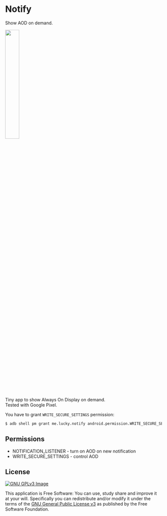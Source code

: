 # Notify

Show AOD on demand.

<!-- [<img -->
<!--      src="https://fdroid.gitlab.io/artwork/badge/get-it-on.png" -->
<!--      alt="Get it on F-Droid" -->
<!--      height="80">](https://f-droid.org/packages/me.lucky.notify/) -->
<!-- [<img -->
<!--       src="https://play.google.com/intl/en_us/badges/images/generic/en-play-badge.png" -->
<!--       alt="Get it on Google Play" -->
<!--       height="80">](https://play.google.com/store/apps/details?id=me.lucky.notify) -->

<img
     src="https://raw.githubusercontent.com/x13a/Notify/main/fastlane/metadata/android/en-US/images/phoneScreenshots/1.png"
     width="30%"
     height="30%">

Tiny app to show Always On Display on demand.  
Tested with Google Pixel.

You have to grant `WRITE_SECURE_SETTINGS` permission:
```sh
$ adb shell pm grant me.lucky.notify android.permission.WRITE_SECURE_SETTINGS
```

## Permissions

* NOTIFICATION_LISTENER - turn on AOD on new notification
* WRITE_SECURE_SETTINGS - control AOD

## License
[![GNU GPLv3 Image](https://www.gnu.org/graphics/gplv3-127x51.png)](https://www.gnu.org/licenses/gpl-3.0.en.html)

This application is Free Software: You can use, study share and improve it at your will.
Specifically you can redistribute and/or modify it under the terms of the
[GNU General Public License v3](https://www.gnu.org/licenses/gpl.html) as published by the Free
Software Foundation.
